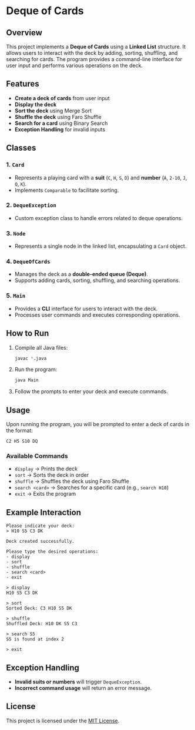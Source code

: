 # Deque of Cards

## Overview

This project implements a **Deque of Cards** using a **Linked List** structure. It allows users to interact with the deck by adding, sorting, shuffling, and searching for cards. The program provides a command-line interface for user input and performs various operations on the deck.

## Features

- **Create a deck of cards** from user input
- **Display the deck**
- **Sort the deck** using Merge Sort
- **Shuffle the deck** using Faro Shuffle
- **Search for a card** using Binary Search
- **Exception Handling** for invalid inputs

## Classes

### 1. `Card`

- Represents a playing card with a **suit** (`C`, `H`, `S`, `D`) and **number** (`A`, `2-10`, `J`, `Q`, `K`).
- Implements `Comparable` to facilitate sorting.

### 2. `DequeException`

- Custom exception class to handle errors related to deque operations.

### 3. `Node`

- Represents a single node in the linked list, encapsulating a `Card` object.

### 4. `DequeOfCards`

- Manages the deck as a **double-ended queue (Deque)**.
- Supports adding cards, sorting, shuffling, and searching operations.

### 5. `Main`

- Provides a **CLI** interface for users to interact with the deck.
- Processes user commands and executes corresponding operations.

## How to Run

1. Compile all Java files:
   ```sh
   javac *.java
   ```
2. Run the program:
   ```sh
   java Main
   ```
3. Follow the prompts to enter your deck and execute commands.

## Usage

Upon running the program, you will be prompted to enter a deck of cards in the format:

```
C2 H5 S10 DQ
```

### Available Commands

- `display` → Prints the deck
- `sort` → Sorts the deck in order
- `shuffle` → Shuffles the deck using Faro Shuffle
- `search <card>` → Searches for a specific card (e.g., `search H10`)
- `exit` → Exits the program

## Example Interaction

```
Please indicate your deck:
> H10 S5 C3 DK

Deck created successfully.

Please type the desired operations:
- display
- sort
- shuffle
- search <card>
- exit

> display
H10 S5 C3 DK

> sort
Sorted Deck: C3 H10 S5 DK

> shuffle
Shuffled Deck: H10 DK S5 C3

> search S5
S5 is found at index 2

> exit
```

## Exception Handling

- **Invalid suits or numbers** will trigger `DequeException`.
- **Incorrect command usage** will return an error message.

## License

This project is licensed under the [MIT License](LICENSE.md).